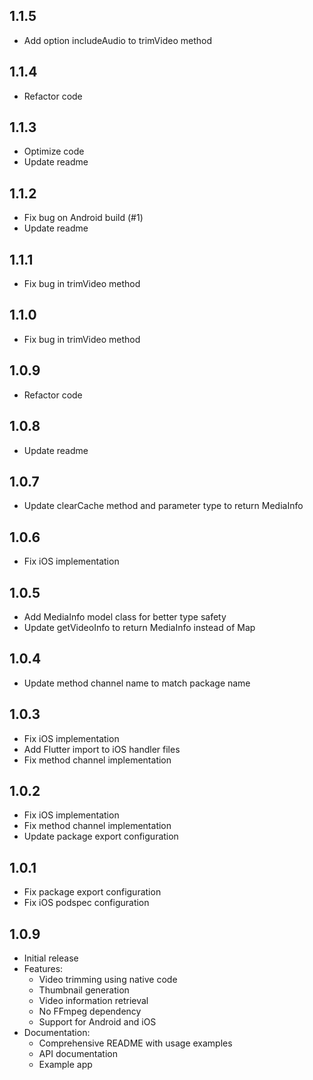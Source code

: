 ## 1.1.5

- Add option includeAudio to trimVideo method

## 1.1.4

- Refactor code

## 1.1.3

- Optimize code
- Update readme

## 1.1.2

- Fix bug on Android build (#1)
- Update readme

## 1.1.1

- Fix bug in trimVideo method

## 1.1.0

- Fix bug in trimVideo method

## 1.0.9

- Refactor code

## 1.0.8

- Update readme

## 1.0.7

- Update clearCache method and parameter type to return MediaInfo

## 1.0.6

- Fix iOS implementation

## 1.0.5

- Add MediaInfo model class for better type safety
- Update getVideoInfo to return MediaInfo instead of Map

## 1.0.4

- Update method channel name to match package name

## 1.0.3

- Fix iOS implementation
- Add Flutter import to iOS handler files
- Fix method channel implementation

## 1.0.2

- Fix iOS implementation
- Fix method channel implementation
- Update package export configuration

## 1.0.1

- Fix package export configuration
- Fix iOS podspec configuration

## 1.0.9

- Initial release
- Features:
  - Video trimming using native code
  - Thumbnail generation
  - Video information retrieval
  - No FFmpeg dependency
  - Support for Android and iOS
- Documentation:
  - Comprehensive README with usage examples
  - API documentation
  - Example app
